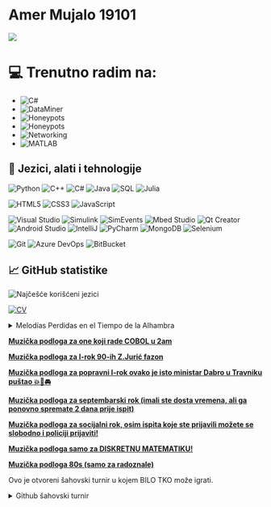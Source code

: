 # Amer Mujalo 19101
![](https://komarev.com/ghpvc/?username=amujalo1&color=blue)
# 💻 Trenutno radim na:
- ![C#](https://img.shields.io/badge/C%23-239120?style=flat&logo=csharp&logoColor=white)
- ![DataMiner](https://img.shields.io/badge/DataMiner-4682B4?style=flat&logo=data&logoColor=white)
- ![Honeypots](https://img.shields.io/badge/Honeynets-FF4081?style=flat&logo=hive&logoColor=white)
- ![Honeypots](https://img.shields.io/badge/Honeypots-FF4081?style=flat&logo=hive&logoColor=white)
- ![Networking](https://img.shields.io/badge/Networking-0078D7?style=flat&logo=network&logoColor=white)
- ![MATLAB](https://img.shields.io/badge/MATLAB-0076A8?style=flat&logo=mathworks&logoColor=white)

## 🔧 Jezici, alati i tehnologije
![Python](https://img.shields.io/badge/Python-3776AB?style=flat&logo=python&logoColor=white)
![C++](https://img.shields.io/badge/C++-00599C?style=flat&logo=cplusplus&logoColor=white)
![C#](https://img.shields.io/badge/C%23-239120?style=flat&logo=csharp&logoColor=white)
![Java](https://img.shields.io/badge/Java-007396?style=flat&logo=java&logoColor=white)
![SQL](https://img.shields.io/badge/SQL-CC2927?style=flat&logo=microsoftsqlserver&logoColor=white)
![Julia](https://img.shields.io/badge/Julia-9558B2?style=flat&logo=julia&logoColor=white)

![HTML5](https://img.shields.io/badge/HTML5-E34F26?style=flat&logo=html5&logoColor=white)
![CSS3](https://img.shields.io/badge/CSS3-1572B6?style=flat&logo=css3&logoColor=white)
![JavaScript](https://img.shields.io/badge/JavaScript-F7DF1E?style=flat&logo=javascript&logoColor=black)

![Visual Studio](https://img.shields.io/badge/Visual_Studio-5C2D91?style=flat&logo=visualstudio&logoColor=white)
![Simulink](https://img.shields.io/badge/Simulink-FF6F00?style=flat&logo=matlab&logoColor=white)
![SimEvents](https://img.shields.io/badge/SimEvents-0076A8?style=flat&logo=simulink&logoColor=white)
![Mbed Studio](https://img.shields.io/badge/Mbed_Studio-003A70?style=flat&logo=arm&logoColor=white)
![Qt Creator](https://img.shields.io/badge/Qt_Creator-41CD52?style=flat&logo=qt&logoColor=white)
![Android Studio](https://img.shields.io/badge/Android_Studio-3DDC84?style=flat&logo=androidstudio&logoColor=white)
![IntelliJ](https://img.shields.io/badge/IntelliJ-000000?style=flat&logo=intellijidea&logoColor=white)
![PyCharm](https://img.shields.io/badge/PyCharm-21D789?style=flat&logo=pycharm&logoColor=white)
![MongoDB](https://img.shields.io/badge/MongoDB-47A248?style=flat&logo=mongodb&logoColor=white)
![Selenium](https://img.shields.io/badge/Selenium-43B02A?style=flat&logo=selenium&logoColor=blue&color=white)

![Git](https://img.shields.io/badge/Git-F05032?style=flat&logo=git&logoColor=white)
![Azure DevOps](https://img.shields.io/badge/Azure_DevOps-0078D7?style=flat&logo=azuredevops&logoColor=white)
![BitBucket](https://img.shields.io/badge/BitBucket-0052CC?style=flat&logo=bitbucket&logoColor=white)

## 📈 GitHub statistike
![Najčešće korišćeni jezici](https://github-readme-stats.vercel.app/api/top-langs/?username=amujalo1&layout=compact&theme=radical)

[![CV](https://img.shields.io/badge/CV-Preuzmi-informational?style=flat&logo=adobeacrobatreader&logoColor=white)](./CV.pdf)

<details>
  <summary>Melodías Perdidas en el Tiempo de la Alhambra</summary>
  
  **[Melodía uno (Paco)](https://www.youtube.com/watch?v=qxK2zoI49UM&ab_channel=Musica%26Afins)**
  
  **[Melodía dos](https://www.youtube.com/watch?v=bu7wcGnEw_Q&ab_channel=LucasGitanoFamily)**

  **[Melodía tres](https://www.youtube.com/watch?v=8O0cIOKuT4c&ab_channel=LucasGitanoFamily)**
</details>

**[Muzička podloga za one koji rade COBOL u 2am](https://www.youtube.com/watch?v=WhZ7eikzJvk&ab_channel=baby.murcielaga)**

**[Muzička podloga za I-rok 90-ih Z.Jurić fazon](https://www.youtube.com/watch?v=qUKqELVwrWE&list=RDqUKqELVwrWE&start_radio=1&ab_channel=Release-Topic](https://www.youtube.com/watch?v=qUKqELVwrWE&ab_channel=Release-Topic))**

**[Muzička podloga za popravni I-rok ovako je isto ministar Dabro u Travniku puštao 💥🔫🚘](https://www.youtube.com/watch?v=IL0rBXuBDpU&ab_channel=SarajevoDisk)**

**[Muzička podloga za septembarski rok (imali ste dosta vremena, ali ga ponovno spremate 2 dana prije ispit)](https://www.youtube.com/watch?v=DIFrkIS_aAM&list=RDDIFrkIS_aAM&start_radio=1&ab_channel=DzemoHetfild)**

**[Muzička podloga za socijalni rok, osim ispita koje ste prijavili možete se slobodno i policiji prijaviti!](https://www.youtube.com/watch?v=9sTQ0QdkN3Q&ab_channel=bulletvalentineVEVO)**

**[Muzička podloga samo za DISKRETNU MATEMATIKU!](https://www.youtube.com/watch?v=BQjbqINN77Q&ab_channel=GoldMusicTV)**

**[Muzička podloga 80s (samo za radoznale)](https://www.youtube.com/watch?v=lMRr7O2ineA)**

Ovo je otvoreni šahovski turnir u kojem BILO TKO može igrati.
<details>
  <summary>Github šahovski turnir</summary>
Povuci <!-- BEGIN TURN -->black<!-- END TURN --> figuru.

<!-- BEGIN CHESS BOARD -->
|   | H | G | F | E | D | C | B | A |   |
|---|:-:|:-:|:-:|:-:|:-:|:-:|:-:|:-:|:-:|
| **1** | <img src="img/white/rook.svg" width=50px> | <img src="img/white/knight.svg" width=50px> | <img src="img/white/bishop.svg" width=50px> | <img src="img/white/king.svg" width=50px> | <img src="img/white/queen.svg" width=50px> | <img src="img/white/bishop.svg" width=50px> | <img src="img/white/knight.svg" width=50px> | <img src="img/white/rook.svg" width=50px> | **1** |
| **2** | <img src="img/white/pawn.svg" width=50px> | <img src="img/white/pawn.svg" width=50px> | <img src="img/white/pawn.svg" width=50px> | <img src="img/blank.png" width=50px> | <img src="img/white/pawn.svg" width=50px> | <img src="img/white/pawn.svg" width=50px> | <img src="img/white/pawn.svg" width=50px> | <img src="img/white/pawn.svg" width=50px> | **2** |
| **3** | <img src="img/blank.png" width=50px> | <img src="img/blank.png" width=50px> | <img src="img/blank.png" width=50px> | <img src="img/blank.png" width=50px> | <img src="img/blank.png" width=50px> | <img src="img/blank.png" width=50px> | <img src="img/blank.png" width=50px> | <img src="img/blank.png" width=50px> | **3** |
| **4** | <img src="img/blank.png" width=50px> | <img src="img/blank.png" width=50px> | <img src="img/blank.png" width=50px> | <img src="img/white/pawn.svg" width=50px> | <img src="img/blank.png" width=50px> | <img src="img/blank.png" width=50px> | <img src="img/blank.png" width=50px> | <img src="img/blank.png" width=50px> | **4** |
| **5** | <img src="img/blank.png" width=50px> | <img src="img/blank.png" width=50px> | <img src="img/blank.png" width=50px> | <img src="img/blank.png" width=50px> | <img src="img/blank.png" width=50px> | <img src="img/blank.png" width=50px> | <img src="img/blank.png" width=50px> | <img src="img/blank.png" width=50px> | **5** |
| **6** | <img src="img/blank.png" width=50px> | <img src="img/blank.png" width=50px> | <img src="img/blank.png" width=50px> | <img src="img/blank.png" width=50px> | <img src="img/blank.png" width=50px> | <img src="img/blank.png" width=50px> | <img src="img/blank.png" width=50px> | <img src="img/blank.png" width=50px> | **6** |
| **7** | <img src="img/black/pawn.svg" width=50px> | <img src="img/black/pawn.svg" width=50px> | <img src="img/black/pawn.svg" width=50px> | <img src="img/black/pawn.svg" width=50px> | <img src="img/black/pawn.svg" width=50px> | <img src="img/black/pawn.svg" width=50px> | <img src="img/black/pawn.svg" width=50px> | <img src="img/black/pawn.svg" width=50px> | **7** |
| **8** | <img src="img/black/rook.svg" width=50px> | <img src="img/black/knight.svg" width=50px> | <img src="img/black/bishop.svg" width=50px> | <img src="img/black/king.svg" width=50px> | <img src="img/black/queen.svg" width=50px> | <img src="img/black/bishop.svg" width=50px> | <img src="img/black/knight.svg" width=50px> | <img src="img/black/rook.svg" width=50px> | **8** |
|   | **H** | **G** | **F** | **E** | **D** | **C** | **B** | **A** |   |
<!-- END CHESS BOARD -->

**Na tebe je red da igraš! Izaberi jedan od poteza iz sljedeće tabele**
<!-- BEGIN MOVES LIST -->
|  FROM  | TO (Just click a link!) |
| :----: | :---------------------- |
| **A7** | [A5](https://github.com/amujalo1/amujalo1/issues/new?body=Please+do+not+change+the+title.+Just+click+%22Submit+new+issue%22.+You+don%27t+need+to+do+anything+else+%3AD&title=Chess%3A+Move+A7+to+A5), [A6](https://github.com/amujalo1/amujalo1/issues/new?body=Please+do+not+change+the+title.+Just+click+%22Submit+new+issue%22.+You+don%27t+need+to+do+anything+else+%3AD&title=Chess%3A+Move+A7+to+A6) |
| **B7** | [B5](https://github.com/amujalo1/amujalo1/issues/new?body=Please+do+not+change+the+title.+Just+click+%22Submit+new+issue%22.+You+don%27t+need+to+do+anything+else+%3AD&title=Chess%3A+Move+B7+to+B5), [B6](https://github.com/amujalo1/amujalo1/issues/new?body=Please+do+not+change+the+title.+Just+click+%22Submit+new+issue%22.+You+don%27t+need+to+do+anything+else+%3AD&title=Chess%3A+Move+B7+to+B6) |
| **B8** | [A6](https://github.com/amujalo1/amujalo1/issues/new?body=Please+do+not+change+the+title.+Just+click+%22Submit+new+issue%22.+You+don%27t+need+to+do+anything+else+%3AD&title=Chess%3A+Move+B8+to+A6), [C6](https://github.com/amujalo1/amujalo1/issues/new?body=Please+do+not+change+the+title.+Just+click+%22Submit+new+issue%22.+You+don%27t+need+to+do+anything+else+%3AD&title=Chess%3A+Move+B8+to+C6) |
| **C7** | [C5](https://github.com/amujalo1/amujalo1/issues/new?body=Please+do+not+change+the+title.+Just+click+%22Submit+new+issue%22.+You+don%27t+need+to+do+anything+else+%3AD&title=Chess%3A+Move+C7+to+C5), [C6](https://github.com/amujalo1/amujalo1/issues/new?body=Please+do+not+change+the+title.+Just+click+%22Submit+new+issue%22.+You+don%27t+need+to+do+anything+else+%3AD&title=Chess%3A+Move+C7+to+C6) |
| **D7** | [D5](https://github.com/amujalo1/amujalo1/issues/new?body=Please+do+not+change+the+title.+Just+click+%22Submit+new+issue%22.+You+don%27t+need+to+do+anything+else+%3AD&title=Chess%3A+Move+D7+to+D5), [D6](https://github.com/amujalo1/amujalo1/issues/new?body=Please+do+not+change+the+title.+Just+click+%22Submit+new+issue%22.+You+don%27t+need+to+do+anything+else+%3AD&title=Chess%3A+Move+D7+to+D6) |
| **E7** | [E5](https://github.com/amujalo1/amujalo1/issues/new?body=Please+do+not+change+the+title.+Just+click+%22Submit+new+issue%22.+You+don%27t+need+to+do+anything+else+%3AD&title=Chess%3A+Move+E7+to+E5), [E6](https://github.com/amujalo1/amujalo1/issues/new?body=Please+do+not+change+the+title.+Just+click+%22Submit+new+issue%22.+You+don%27t+need+to+do+anything+else+%3AD&title=Chess%3A+Move+E7+to+E6) |
| **F7** | [F5](https://github.com/amujalo1/amujalo1/issues/new?body=Please+do+not+change+the+title.+Just+click+%22Submit+new+issue%22.+You+don%27t+need+to+do+anything+else+%3AD&title=Chess%3A+Move+F7+to+F5), [F6](https://github.com/amujalo1/amujalo1/issues/new?body=Please+do+not+change+the+title.+Just+click+%22Submit+new+issue%22.+You+don%27t+need+to+do+anything+else+%3AD&title=Chess%3A+Move+F7+to+F6) |
| **G7** | [G5](https://github.com/amujalo1/amujalo1/issues/new?body=Please+do+not+change+the+title.+Just+click+%22Submit+new+issue%22.+You+don%27t+need+to+do+anything+else+%3AD&title=Chess%3A+Move+G7+to+G5), [G6](https://github.com/amujalo1/amujalo1/issues/new?body=Please+do+not+change+the+title.+Just+click+%22Submit+new+issue%22.+You+don%27t+need+to+do+anything+else+%3AD&title=Chess%3A+Move+G7+to+G6) |
| **G8** | [F6](https://github.com/amujalo1/amujalo1/issues/new?body=Please+do+not+change+the+title.+Just+click+%22Submit+new+issue%22.+You+don%27t+need+to+do+anything+else+%3AD&title=Chess%3A+Move+G8+to+F6), [H6](https://github.com/amujalo1/amujalo1/issues/new?body=Please+do+not+change+the+title.+Just+click+%22Submit+new+issue%22.+You+don%27t+need+to+do+anything+else+%3AD&title=Chess%3A+Move+G8+to+H6) |
| **H7** | [H5](https://github.com/amujalo1/amujalo1/issues/new?body=Please+do+not+change+the+title.+Just+click+%22Submit+new+issue%22.+You+don%27t+need+to+do+anything+else+%3AD&title=Chess%3A+Move+H7+to+H5), [H6](https://github.com/amujalo1/amujalo1/issues/new?body=Please+do+not+change+the+title.+Just+click+%22Submit+new+issue%22.+You+don%27t+need+to+do+anything+else+%3AD&title=Chess%3A+Move+H7+to+H6) |
<!-- END MOVES LIST -->

#### Kako funkcioniše

Kada klikneš na link i pošalješ novi issue sa željenim potezom, aktivira se GitHub akcija koja pokreće mali Python skript. Skript izvrši zadani potez, ažurira ovaj README fajl i pošalje promjene.



<details>
  <summary>Posljednjih 5 poteza u ovoj partiji</summary>
<!-- BEGIN LAST MOVES -->

| Move | Author |
| :--: | :----- |
| `E2` to `E4` | [ @amujalo1](https://github.com/amujalo1) |
| `Start game` | [ @amujalo1](https://github.com/amujalo1) |

<!-- END LAST MOVES -->
</details>

<details>
  <summary>Top 10 najčešće igranih poteza u svim partijama</summary>
<!-- BEGIN TOP MOVES -->

| Total moves |  User  |
| :---------: | :----- |
| 1 | [@amujalo1](https://github.com/amujalo1) |

<!-- END TOP MOVES -->
</details>
</details>


